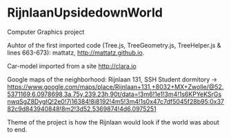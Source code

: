 # RijnlaanUpsidedownWorld
Computer Graphics project

Auhtor of the first imported code (Tree.js, TreeGeometry.js, TreeHelper.js & lines 663-673): mattatz, http://mattatz.github.io.

Car-model imported from a site http://clara.io

Google maps of the neighborhood: Rijnlaan 131, SSH Student dormitory -> https://www.google.com/maps/place/Rijnlaan+131,+8032+MX+Zwolle/@52.5371169,6.0978698,3a,75y,239.23h,90t/data=!3m6!1e1!3m4!1s6KPYeKSrGsnwqSgZ8DygIQ!2e0!7i16384!8i8192!4m5!3m4!1s0x47c7df5045f28b95:0x3782c9d843940848!8m2!3d52.5369874!4d6.0975251

Theme of the project is how the Rijnlaan would look if the world was about to end.
